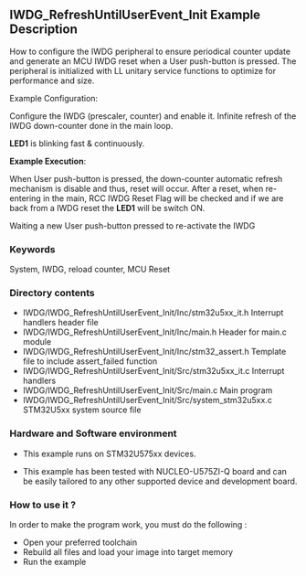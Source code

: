 ## <b>IWDG_RefreshUntilUserEvent_Init Example Description</b>

How to configure the IWDG peripheral to ensure periodical counter update and
generate an MCU IWDG reset when a User push-button is pressed. The peripheral
is initialized with LL unitary service functions to optimize for performance and size.

Example Configuration:

Configure the IWDG (prescaler, counter) and enable it.
Infinite refresh of the IWDG down-counter done in the main loop.

**LED1** is blinking fast & continuously.

**Example Execution**:

When User push-button is pressed, the down-counter automatic refresh mechanism is
disable and thus, reset will occur. After a reset, when re-entering in the main,
RCC IWDG Reset Flag will be checked and if we are back from a IWDG reset the **LED1** will be switch ON.

Waiting a new User push-button pressed to re-activate the IWDG

### <b>Keywords</b>

System, IWDG, reload counter, MCU Reset

### <b>Directory contents</b>

  - IWDG/IWDG_RefreshUntilUserEvent_Init/Inc/stm32u5xx_it.h          Interrupt handlers header file
  - IWDG/IWDG_RefreshUntilUserEvent_Init/Inc/main.h                  Header for main.c module
  - IWDG/IWDG_RefreshUntilUserEvent_Init/Inc/stm32_assert.h          Template file to include assert_failed function
  - IWDG/IWDG_RefreshUntilUserEvent_Init/Src/stm32u5xx_it.c          Interrupt handlers
  - IWDG/IWDG_RefreshUntilUserEvent_Init/Src/main.c                  Main program
  - IWDG/IWDG_RefreshUntilUserEvent_Init/Src/system_stm32u5xx.c      STM32U5xx system source file

### <b>Hardware and Software environment</b>

  - This example runs on STM32U575xx devices.

  - This example has been tested with NUCLEO-U575ZI-Q board and can be
    easily tailored to any other supported device and development board.

### <b>How to use it ?</b>

In order to make the program work, you must do the following :

 - Open your preferred toolchain
 - Rebuild all files and load your image into target memory
 - Run the example

